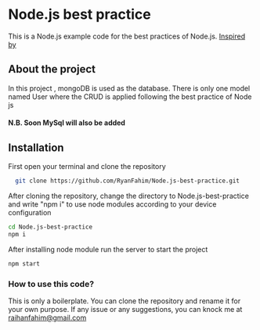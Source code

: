 # Node.js best practice

This is a Node.js example code for the best practices of Node.js. 
 [Inspired by](https://github.com/goldbergyoni/nodebestpractices)

## About the project
In this project , mongoDB is used as the database. There is only one model named User where the CRUD is applied following the best practice of Node js

#### N.B. Soon MySql will also be added

 ## Installation

 First open your terminal and clone the repository
  
  ```bash
    git clone https://github.com/RyanFahim/Node.js-best-practice.git
  ```

  After cloning the repository, change the directory to Node.js-best-practice and write "npm i" to use node modules according to your device configuration

  ```bash
  cd Node.js-best-practice
  npm i
  ```

  After installing node module run the server to start the project

  ```bash
  npm start
  ```

  ### How to use this code?
  This is only a boilerplate. You can clone the repository and rename it for your own purpose. If any issue or any suggestions, you can knock me at raihanfahim@gmail.com


